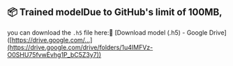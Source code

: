 ## 📦 Trained modelDue to GitHub's limit of 100MB, 
you can download the `.h5` file here:🔗 [Download model (.h5) - Google Drive]
([https://drive.google.com/...](https://drive.google.com/drive/folders/1u4IMFVz-O0SHU75fvwEvhg1P_bC5Z3y7))
